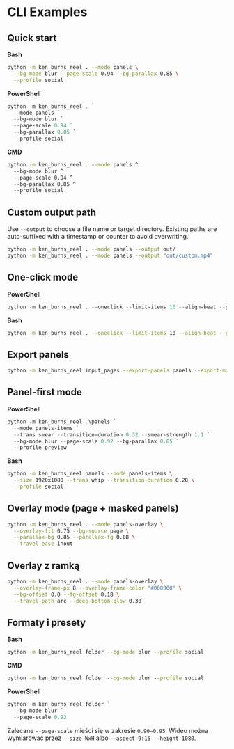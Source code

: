 # CLI Examples

## Quick start

**Bash**

```bash
python -m ken_burns_reel . --mode panels \
  --bg-mode blur --page-scale 0.94 --bg-parallax 0.85 \
  --profile social
```

**PowerShell**

```powershell
python -m ken_burns_reel . `
  --mode panels `
  --bg-mode blur `
  --page-scale 0.94 `
  --bg-parallax 0.85 `
  --profile social
```

**CMD**

```cmd
python -m ken_burns_reel . --mode panels ^
  --bg-mode blur ^
  --page-scale 0.94 ^
  --bg-parallax 0.85 ^
  --profile social
```

## Custom output path

Use `--output` to choose a file name or target directory. Existing paths are
auto-suffixed with a timestamp or counter to avoid overwriting.

```bash
python -m ken_burns_reel . --mode panels --output out/
python -m ken_burns_reel . --mode panels --output "out/custom.mp4"
```

## One-click mode

**PowerShell**

```powershell
python -m ken_burns_reel . --oneclick --limit-items 10 --align-beat --profile preview --aspect 9:16 --height 1080
```

**Bash**

```bash
python -m ken_burns_reel . --oneclick --limit-items 10 --align-beat --profile preview --aspect 9:16 --height 1080
```

## Export panels

```bash
python -m ken_burns_reel input_pages --export-panels panels --export-mode rect
```

## Panel-first mode

**PowerShell**

```powershell
python -m ken_burns_reel .\panels `
  --mode panels-items `
  --trans smear --transition-duration 0.32 --smear-strength 1.1 `
  --bg-mode blur --page-scale 0.92 --bg-parallax 0.85 `
  --profile preview
```

**Bash**

```bash
python -m ken_burns_reel panels --mode panels-items \
  --size 1920x1080 --trans whip --transition-duration 0.28 \
  --profile social
```

## Overlay mode (page + masked panels)

```bash
python -m ken_burns_reel . --mode panels-overlay \
  --overlay-fit 0.75 --bg-source page \
  --parallax-bg 0.85 --parallax-fg 0.08 \
  --travel-ease inout
```

## Overlay z ramką

```bash
python -m ken_burns_reel . --mode panels-overlay \
  --overlay-frame-px 8 --overlay-frame-color "#000000" \
  --bg-offset 0.0 --fg-offset 0.18 \
  --travel-path arc --deep-bottom-glow 0.30
```

## Formaty i presety

**Bash**

```bash
python -m ken_burns_reel folder --bg-mode blur --profile social
```

**CMD**

```cmd
python -m ken_burns_reel folder --bg-mode blur --profile social
```

**PowerShell**

```powershell
python -m ken_burns_reel folder `
  --bg-mode blur `
  --page-scale 0.92
```

Zalecane `--page-scale` mieści się w zakresie `0.90–0.95`. Wideo można wymiarować przez `--size WxH` albo `--aspect 9:16 --height 1080`.

